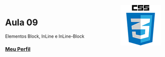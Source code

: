 <img align="right" src="../../../img/css.png" width="130"/>

# Aula 09

Elementos Block, InLine e InLine-Block


### [Meu Perfil](http://phstefen.github.io/)